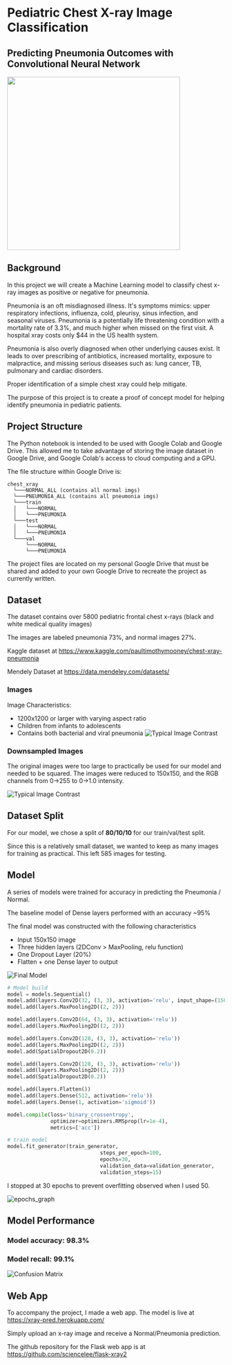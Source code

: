 # Pediatric Chest X-ray Image Classification
## Predicting Pneumonia Outcomes with Convolutional Neural Network
<img src="resources/IM-0135-0001.jpeg" width="400">


## Background
In this project we will create a Machine Learning model to classify chest x-ray images as positive or negative for pneumonia.

Pneumonia is an oft misdiagnosed illness. It's symptoms mimics: upper respiratory infections, influenza, cold, pleurisy, sinus infection, and seasonal viruses. Pneumonia is a potentially life threatening condition with a mortality rate of 3.3%, and much higher when missed on the first visit. A hospital xray costs only $44 in the US health system.

Pneumonia is also overly diagnosed when other underlying causes exist. It leads to over prescribing of antibiotics, increased mortality, exposure to malpractice, and missing serious diseases such as: lung cancer, TB, pulmonary and cardiac disorders.

Proper identification of a simple chest xray could help mitigate.

The purpose of this project is to create a proof of concept model for helping identify pneumonia in pediatric patients.

## Project Structure

The Python notebook is intended to be used with Google Colab and Google Drive.  This allowed me to take advantage of storing the image dataset in Google Drive, and Google Colab's access to cloud computing and a GPU. 

The file structure within Google Drive is:
```
chest_xray  
  └───NORMAL_ALL (contains all normal imgs)
  └───PNEUMONIA_ALL (contains all pneumonia imgs)
  └───train 
  │   └───NORMAL
  │   └───PNEUMONIA
  └───test
  │   └───NORMAL
  │   └───PNEUMONIA
  └───val
      └───NORMAL
      └───PNEUMONIA
```

The project files are located on my personal Google Drive that must be shared and added to your own Google Drive to recreate the project as currently written.

## Dataset

The dataset contains over 5800 pediatric frontal chest x-rays (black and white medical quality images)

The images are labeled pneumonia 73%, and normal images 27%.

Kaggle dataset at https://www.kaggle.com/paultimothymooney/chest-xray-pneumonia

Mendely Dataset at https://data.mendeley.com/datasets/



### Images

Image Characteristics:
- 1200x1200 or larger with varying aspect ratio
- Children from infants to adolescents
- Contains both bacterial and viral pneumonia
![Typical Image Contrast](resources/image_contrast.png)

### Downsampled Images
The original images were too large to practically be used for our model and needed to be squared.  The images were reduced to 150x150, and the RGB channels from 0->255 to 0->1.0 intensity.

![Typical Image Contrast](resources/image_contrast2.png)



## Dataset Split

For our model, we chose a split of **80/10/10** for our train/val/test split.

Since this is a relatively small dataset, we wanted to keep as many images for training as practical.  This left 585 images for testing.

## Model

A series of models were trained for accuracy in predicting the Pneumonia / Normal.

The baseline model of Dense layers performed with an accuracy ~95%

The final model was constructed with the following characteristics
- Input 150x150 image
- Three hidden layers (2DConv > MaxPooling, relu function)
- One Dropout Layer (20%)
- Flatten + one Dense layer to output

![Final Model](resources/my_model_diagram.png)





```python
# Model build
model = models.Sequential()
model.add(layers.Conv2D(32, (3, 3), activation='relu', input_shape=(150, 150, 3)))
model.add(layers.MaxPooling2D((2, 2)))

model.add(layers.Conv2D(64, (3, 3), activation='relu'))
model.add(layers.MaxPooling2D((2, 2)))

model.add(layers.Conv2D(128, (3, 3), activation='relu'))
model.add(layers.MaxPooling2D((2, 2)))
model.add(SpatialDropout2D(0.2))

model.add(layers.Conv2D(128, (3, 3), activation='relu'))
model.add(layers.MaxPooling2D((2, 2)))
model.add(SpatialDropout2D(0.2))

model.add(layers.Flatten())
model.add(layers.Dense(512, activation='relu'))
model.add(layers.Dense(1, activation='sigmoid'))
```


```python
model.compile(loss='binary_crossentropy',
              optimizer=optimizers.RMSprop(lr=1e-4),
              metrics=['acc'])
```


```python
# train model
model.fit_generator(train_generator, 
                              steps_per_epoch=100, 
                              epochs=30, 
                              validation_data=validation_generator, 
                              validation_steps=15)
```

I stopped at 30 epochs to prevent overfitting observed when I used 50.

![epochs_graph](resources/epochs_graph.png)

## Model Performance
### Model accuracy: 98.3%
### Model recall: 99.1%


![Confusion Matrix](resources/confusion_matrix.png)


## Web App

To accompany the project, I made a web app. The model is live at
https://xray-pred.herokuapp.com/

Simply upload an x-ray image and receive a Normal/Pneumonia prediction.

The github repository for the Flask web app is at https://github.com/sciencelee/flask-xray2

